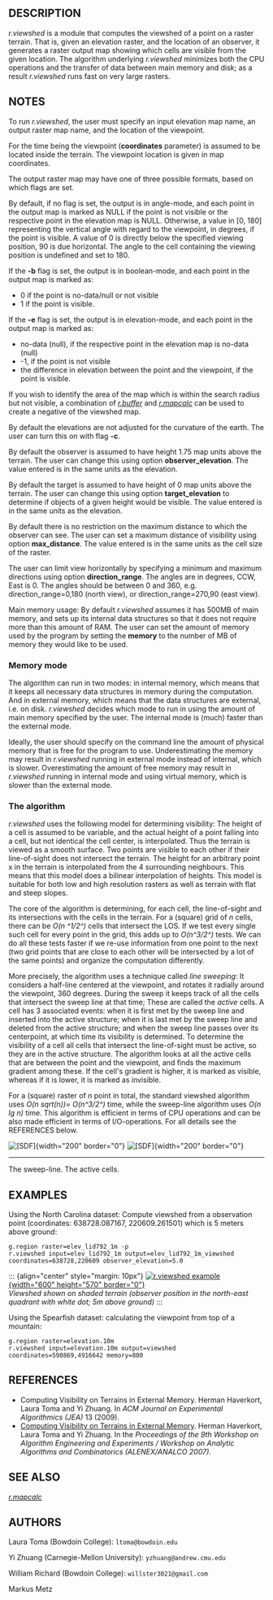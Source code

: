 ## DESCRIPTION

*r.viewshed* is a module that computes the viewshed of a point on a
raster terrain. That is, given an elevation raster, and the location of
an observer, it generates a raster output map showing which cells are
visible from the given location. The algorithm underlying *r.viewshed*
minimizes both the CPU operations and the transfer of data between main
memory and disk; as a result *r.viewshed* runs fast on very large
rasters.

## NOTES

To run *r.viewshed*, the user must specify an input elevation map name,
an output raster map name, and the location of the viewpoint.

For the time being the viewpoint (**coordinates** parameter) is assumed
to be located inside the terrain. The viewpoint location is given in map
coordinates.

The output raster map may have one of three possible formats, based on
which flags are set.

By default, if no flag is set, the output is in angle-mode, and each
point in the output map is marked as NULL if the point is not visible or
the respective point in the elevation map is NULL. Otherwise, a value in
\[0, 180\] representing the vertical angle with regard to the viewpoint,
in degrees, if the point is visible. A value of 0 is directly below the
specified viewing position, 90 is due horizontal. The angle to the cell
containing the viewing position is undefined and set to 180.

If the **-b** flag is set, the output is in boolean-mode, and each point
in the output map is marked as:

-   0 if the point is no-data/null or not visible
-   1 if the point is visible.

If the **-e** flag is set, the output is in elevation-mode, and each
point in the output map is marked as:

-   no-data (null), if the respective point in the elevation map is
    no-data (null)
-   -1, if the point is not visible
-   the difference in elevation between the point and the viewpoint, if
    the point is visible.

If you wish to identify the area of the map which is within the search
radius but not visible, a combination of *[r.buffer](r.buffer.html)* and
*[r.mapcalc](r.mapcalc.html)* can be used to create a negative of the
viewshed map.

By default the elevations are not adjusted for the curvature of the
earth. The user can turn this on with flag **-c**.

By default the observer is assumed to have height 1.75 map units above
the terrain. The user can change this using option
**observer_elevation**. The value entered is in the same units as the
elevation.

By default the target is assumed to have height of 0 map units above the
terrain. The user can change this using option **target_elevation** to
determine if objects of a given height would be visible. The value
entered is in the same units as the elevation.

By default there is no restriction on the maximum distance to which the
observer can see. The user can set a maximum distance of visibility
using option **max_distance**. The value entered is in the same units as
the cell size of the raster.

The user can limit view horizontally by specifying a minimum and maximum
directions using option **direction_range**. The angles are in degrees,
CCW, East is 0. The angles should be between 0 and 360, e.g.
direction_range=0,180 (north view), or direction_range=270,90 (east
view).

Main memory usage: By default *r.viewshed* assumes it has 500MB of main
memory, and sets up its internal data structures so that it does not
require more than this amount of RAM. The user can set the amount of
memory used by the program by setting the **memory** to the number of MB
of memory they would like to be used.

### Memory mode

The algorithm can run in two modes: in internal memory, which means that
it keeps all necessary data structures in memory during the computation.
And in external memory, which means that the data structures are
external, i.e. on disk. *r.viewshed* decides which mode to run in using
the amount of main memory specified by the user. The internal mode is
(much) faster than the external mode.

Ideally, the user should specify on the command line the amount of
physical memory that is free for the program to use. Underestimating the
memory may result in *r.viewshed* running in external mode instead of
internal, which is slower. Overestimating the amount of free memory may
result in *r.viewshed* running in internal mode and using virtual
memory, which is slower than the external mode.

### The algorithm

*r.viewshed* uses the following model for determining visibility: The
height of a cell is assumed to be variable, and the actual height of a
point falling into a cell, but not identical the cell center, is
interpolated. Thus the terrain is viewed as a smooth surface. Two points
are visible to each other if their line-of-sight does not intersect the
terrain. The height for an arbitrary point x in the terrain is
interpolated from the 4 surrounding neighbours. This means that this
model does a bilinear interpolation of heights. This model is suitable
for both low and high resolution rasters as well as terrain with flat
and steep slopes.

The core of the algorithm is determining, for each cell, the
line-of-sight and its intersections with the cells in the terrain. For a
(square) grid of *n* cells, there can be *O(n ^1/2^)* cells that
intersect the LOS. If we test every single such cell for every point in
the grid, this adds up to *O(n^3/2^)* tests. We can do all these tests
faster if we re-use information from one point to the next (two grid
points that are close to each other will be intersected by a lot of the
same points) and organize the computation differently.

More precisely, the algorithm uses a technique called *line sweeping*:
It considers a half-line centered at the viewpoint, and rotates it
radially around the viewpoint, 360 degrees. During the sweep it keeps
track of all the cells that intersect the sweep line at that time; These
are called the *active* cells. A cell has 3 associated events: when it
is first met by the sweep line and inserted into the active structure;
when it is last met by the sweep line and deleted from the active
structure; and when the sweep line passes over its centerpoint, at which
time its visibility is determined. To determine the visibility of a cell
all cells that intersect the line-of-sight must be active, so they are
in the active structure. The algorithm looks at all the active cells
that are between the point and the viewpoint, and finds the maximum
gradient among these. If the cell\'s gradient is higher, it is marked as
visible, whereas if it is lower, it is marked as invisible.

For a (square) raster of *n* point in total, the standard viewshed
algorithm uses *O(n sqrt(n))= O(n^3/2^)* time, while the sweep-line
algorithm uses *O(n lg n)* time. This algorithm is efficient in terms of
CPU operations and can be also made efficient in terms of
I/O-operations. For all details see the REFERENCES below.

  ![\[SDF\]](sweep1.png){width="200" border="0"}   ![\[SDF\]](sweep2.png){width="200" border="0"}
  ------------------------------------------------ ------------------------------------------------
  The sweep-line.                                  The active cells.

## EXAMPLES

Using the North Carolina dataset: Compute viewshed from a observation
point (coordinates: 638728.087167, 220609.261501) which is 5 meters
above ground:

```
g.region raster=elev_lid792_1m -p
r.viewshed input=elev_lid792_1m output=elev_lid792_1m_viewshed coordinates=638728,220609 observer_elevation=5.0
```

::: {align="center" style="margin: 10px"}
[![r.viewshed example](r.viewshed.png){width="600" height="570"
border="0"}\
](r.viewshed.png) *Viewshed shown on shaded terrain (observer position
in the north-east quadrant with white dot; 5m above ground)*
:::

Using the Spearfish dataset: calculating the viewpoint from top of a
mountain:

```
g.region raster=elevation.10m
r.viewshed input=elevation.10m output=viewshed coordinates=598869,4916642 memory=800
```

## REFERENCES

-   Computing Visibility on Terrains in External Memory. Herman
    Haverkort, Laura Toma and Yi Zhuang. In *ACM Journal on Experimental
    Algorithmics (JEA)* 13 (2009).
-   [Computing Visibility on Terrains in External
    Memory](http://citeseerx.ist.psu.edu/viewdoc/download?doi=10.1.1.76.4282&rep=rep1&type=pdf).
    Herman Haverkort, Laura Toma and Yi Zhuang. In the *Proceedings of
    the 9th Workshop on Algorithm Engineering and Experiments / Workshop
    on Analytic Algorithms and Combinatorics (ALENEX/ANALCO 2007)*.

## SEE ALSO

*[r.mapcalc](r.mapcalc.html)*

## AUTHORS

Laura Toma (Bowdoin College): `ltoma@bowdoin.edu`

Yi Zhuang (Carnegie-Mellon University): `yzhuang@andrew.cmu.edu`

William Richard (Bowdoin College): `willster3021@gmail.com `

Markus Metz
